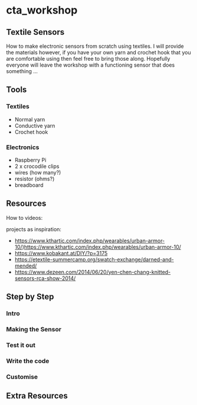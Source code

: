 # cta_workshop

## Textile Sensors 

How to make electronic sensors from scratch using textiles. I will provide the materials however, if you have your own yarn and crochet hook that you are comfortable using then feel free to bring those along. Hopefully everyone will leave the workshop with a functioning sensor that does something ...

## Tools
### Textiles
 - Normal yarn
 - Conductive yarn
 - Crochet hook
### Electronics
 - Raspberry Pi
 - 2 x crocodile clips
 - wires (how many?)
 - resistor (ohms?)
 - breadboard

## Resources
How to videos:

projects as inspiration:
- https://www.kthartic.com/index.php/wearables/urban-armor-10/)https://www.kthartic.com/index.php/wearables/urban-armor-10/
- https://www.kobakant.at/DIY/?p=3175
- https://etextile-summercamp.org/swatch-exchange/darned-and-mended/
- https://www.dezeen.com/2014/06/20/yen-chen-chang-knitted-sensors-rca-show-2014/

## Step by Step 
### Intro
### Making the Sensor
### Test it out
### Write the code
### Customise 

## Extra Resources 
